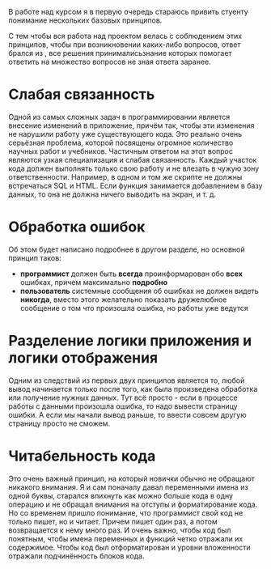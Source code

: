 В работе над курсом я в первую очередь стараюсь привить стуенту понимание нескольких базовых принципов.

С тем чтобы вся работа над проектом велась с соблюдением этих принципов, чтобы при возникновении каких-либо вопросов, ответ брался из , все решения принималисьзнание которых помогает ответить на множество вопросов не зная ответа заранее. 

# Слабая связанность

Одной из самых сложных задач в программировании является внесение изменений в приложение, причём так, чтобы эти изменения не нарушили работу уже существующего кода. Это реально очень серьёзная проблема, которой посвящены огромное количество научных работ и учебников. Частичным ответом на этот вопрос являются узкая специализация и слабая связанность. Каждый участок кода должен выполнять только свою работу и не влезать в чужую зону ответственности. Например, в одном и том же скрипте не должны встречаться SQL и HTML. Если функция занимается добавлением в базу данных, то она не должна ничего выводить на экран, и т. д. 

# Обработка ошибок

Об этом будет написано подробнее в другом разделе, но основной принцип таков: 

- **программист** должен быть **всегда** проинформарован обо **всех** ошибках, причем максимально **подробно**
- **пользователь** системные сообщения об ошибках не должен видеть **никогда**, вместо этого желательно показать дружелюбное сообщение о том что произошла ошибка, но работы уже ведутся

# Разделение логики приложения и логики отображения

Одним из следствий из первых двух принципов является то, любой вывод начинается только после того, как была произведена обработка или получение нужных данных. Тут всё просто - если в процессе работы с данными произошла ошибка, то надо вывести страницу ошибки. А если мы начали вывод раньше, то ввести совсем другую страницу просто не сможем. 

# Читабельность кода

Это очень важный принцип, на который новички обычно не обращают никакого внимания. Я и сам поначалу давал переменными имена из одной буквы, старался впихнуть как можно больше кода в одну операцию и не обращал внимания на отступы и форматирование кода.  
Но со временем пришло понимание, что программист свой код не только пишет, но и читает. Причем пишет один раз, а потом возвращается к нему много раз. И очень важно, чтобы код был понятным, чтобы имена переменных и функций четко отражали их содержимое. Чтобы код был отформатирован и уровни вложенности отражали подчинённость блоков кода. 

